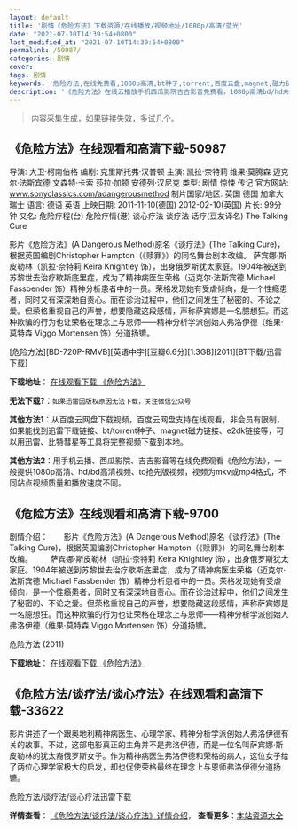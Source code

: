 ```yaml
---
layout: default
title: '剧情《危险方法》下载资源/在线播放/视频地址/1080p/高清/蓝光'
date: "2021-07-10T14:39:54+0800"
last_modified_at: "2021-07-10T14:39:54+0800"
permalink: /50987/
categories: 剧情
cover:
tags: 剧情
keywords: '危险方法,在线免费看,1080p高清,bt种子,torrent,百度云盘,magnet,磁力链,迅雷下载资源'
description: '《危险方法》在线云播放手机西瓜影院吉吉影音免费看，1080p高清bd/hd未删减完整版和tc抢先枪版，mkv/mp4格式，附带bt/torrent种子、magnet/磁力链、百度云盘、网盘资源迅雷下载链接'
---
```


>内容采集生成，如果链接失效，多试几个。


## 《危险方法》在线观看和高清下载-50987

导演: 大卫·柯南伯格 编剧: 克里斯托弗·汉普顿 主演: 凯拉·奈特莉 维果·莫腾森 迈克尔·法斯宾德 文森特·卡索 莎拉·加顿 安德列·汉尼克 类型: 剧情 惊悚 传记 官方网站: www.sonyclassics.com/adangerousmethod 制片国家/地区: 英国 德国 加拿大 瑞士 语言: 德语 英语 上映日期: 2011-11-10(德国) 2012-02-10(英国) 片长: 99分钟 又名: 危险疗程(台) 危险疗情(港) 谈心疗法 谈疗法 话疗(豆友译名) The Talking Cure

影片《危险方法》(A Dangerous Method)原名《谈疗法》(The Talking Cure)，根据英国编剧Christopher Hampton（《赎罪》）的同名舞台剧本改编。 萨宾娜·斯皮勒林（凯拉·奈特莉 Keira Knightley 饰），出身俄罗斯犹太家庭。1904年被送到苏黎世去治疗歇斯底里症，成为了精神病医生荣格（迈克尔·法斯宾德 Michael Fassbender 饰）精神分析患者中的一员。荣格发现她有受虐倾向，是一个性瘾患者，同时又有深深地自责心。而在诊治过程中，他们之间发生了秘密的、不论之爱。但荣格重视自己的声誉，想要隐藏这段感情，声称萨宾娜是一名臆想狂。而这种欺骗的行为也让荣格在理念上与恩师——精神分析学派创始人弗洛伊德（维果·莫特森 Viggo Mortensen 饰）分道扬镳。


[危险方法][BD-720P-RMVB][英语中字][豆瓣6.6分][1.3GB][2011][BT下载/迅雷下载]

**下载地址**： [在线观看下载 《危险方法》](https://www.btdx8.com/torrent/a_dangerous_method_2011.html) 


**无法下载?**：`如果迅雷因版权原因无法下载，关注微信公众号 `

**其他方法1**：从百度云网盘下载视频，百度云网盘支持在线观看，非会员有限制，如果能找到迅雷下载链接、bt/torrent种子、magnet磁力链接、e2dk链接等，可以用迅雷、比特彗星等工具将完整视频下载到本地。

**其他方法2**：用手机云播、西瓜影院、吉吉影音等在线免费观看《危险方法》，一般提供1080p高清、hd/bd高清视频、tc抢先版视频，视频为mkv或mp4格式，不同站点视频质量和播放速度不同。


## 《危险方法》在线观看和高清下载-9700

剧情介绍：　　影片《危险方法》(A Dangerous Method)原名《谈疗法》(The Talking Cure)，根据英国编剧Christopher Hampton（《赎罪》）的同名舞台剧本改编。 　　萨宾娜·斯皮勒林（凯拉·奈特莉 Keira Knightley 饰），出身俄罗斯犹太家庭。1904年被送到苏黎世去治疗歇斯底里症，成为了精神病医生荣格（迈克尔·法斯宾德 Michael Fassbender 饰）精神分析患者中的一员。荣格发现她有受虐倾向，是一个性瘾患者，同时又有深深地自责心。而在诊治过程中，他们之间发生了秘密的、不论之爱。但荣格重视自己的声誉，想要隐藏这段感情，声称萨宾娜是一名臆想狂。而这种欺骗的行为也让荣格在理念上与恩师——精神分析学派创始人弗洛伊德（维果·莫特森 Viggo Mortensen 饰）分道扬镳。


危险方法 (2011)

**下载地址**： [在线观看下载 《危险方法》](https://www.btbtdy.me/btdy/dy9125.html) 


## 《危险方法/谈疗法/谈心疗法》在线观看和高清下载-33622

影片讲述了一个跟奥地利精神病医生、心理学家、精神分析学派创始人弗洛伊德有关的故事。不过，这部电影真正的主角并不是弗洛伊德，而是一位名叫萨宾娜·斯皮勒林的犹太裔俄罗斯女子。作为精神病医生弗洛伊德和荣格的病人，这位女子给了两位心理学家极大的启发，却也促使荣格最终在理念上与恩师弗洛伊德分道扬镳。


危险方法/谈疗法/谈心疗法迅雷下载

**详情查看**： [《危险方法/谈疗法/谈心疗法》详情介绍](/movie/33622/)， **查看更多**：[本站资源大全](/movie/t/all/)

